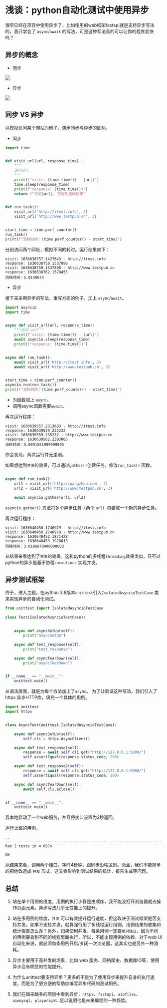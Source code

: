 # 浅谈：python自动化测试中使用异步

很早已经在项目中使用异步了，比如使用的web框架fastapi就是支持异步写法的，我只学会了 `async`/`await` 的写法，可是这种写法真的可以让你的程序变快吗？

## 异步的概念

* 同步

![](./images/tongbu.jpg)


* 异步

![](./images/yibu.jpg)


## 同步 VS 异步

以模拟访问某个网站为例子，演示同步与异步的区别。

* 同步

```python
import time


def visit_url(url, response_time):
    """
    访问url
    """
    print(f"visit: {time.time()} - {url}")
    time.sleep(response_time)
    print(f"response: {time.time()}")
    return f"访问{url}, 已得到返回结果"


def run_task():
    visit_url('http://itest.info', 2)
    visit_url('http://www.testpub.cn', 3)


start_time = time.perf_counter()
run_task()
print(f"消耗时间：{time.perf_counter() - start_time}")
```

分别访问两个网址，模拟不同的耗时。运行结果如下：

```shell
visit: 1630638757.1427643 - http://itest.info
response: 1630638759.1537898
visit: 1630638759.1537898 - http://www.testpub.cn
response: 1630638762.1578455
消耗时间：5.0148674
```


* 异步

接下来采用异步的写法，重写方面的例子，加上 `async`/`await`。
```py
import asyncio
import time


async def visit_url(url, response_time):
    """访问 url"""
    print(f"visit: {time.time()} - {url}")
    await asyncio.sleep(response_time)
    print(f"response: {time.time()}")


async def run_task():
    await visit_url('http://itest.info', 2)
    await visit_url('http://www.testpub.cn', 3)


start_time = time.perf_counter()
asyncio.run(run_task())
print(f"消耗时间：{time.perf_counter() - start_time}")

```

* 为函数加上 `async`。
* 调用async函数需要`await`。

再次运行程序：

```shell
visit: 1630639557.2313683 - http://itest.info
response: 1630639559.235232
visit: 1630639559.235232 - http://www.testpub.cn
response: 1630639562.2393005
消耗时间：5.0091551999999995
```

你会发现，两次运行并无差别。

如果想达到`并发`的效果，可以通过`gather()`创建任务。修改`run_task()` 函数。

```py

async def run_task():
    url1 = visit_url('http://wangzhen.com', 2)
    url2 = visit_url('http://www.testpub.cn', 3)

    await asyncio.gather(url1, url2)
```

`asyncio.gather()` 方法将多个异步任务（两个 `url`）包装成一个新的异步任务。

再次运行程序：

```shell
visit: 1630640450.1746979 - http://itest.info
visit: 1630640450.1746979 - http://www.testpub.cn
response: 1630640452.1871428
response: 1630640453.1928813
消耗时间：3.0196878000000003
```

从结果来看达到了`并发`的效果。这和python的多线程`threading`效果类似，只不过python的异步是基于协程`coroutines` 实现并发。


## 异步测试框架

终于，进入主题，在python 3.8版本`unittest`引入`IsolatedAsyncioTestCase` 类来实现异步的自动化测试。

```python
from unittest import IsolatedAsyncioTestCase

class Test(IsolatedAsyncioTestCase):


    async def asyncSetUp(self):
        print("asyncSetUp")

    async def test_response(self):
        print("test_response")

    async def asyncTearDown(self):
        print("asyncTearDown")


if __name__ == "__main__":
    unittest.main()
```

从语法层面，就是为每个方法加上了`async`。 为了让验证这种写法，我们引入了 httpx 异步HTTP库，填充一个具体的用例。

```py
import unittest
import httpx


class AsyncTest(unittest.IsolatedAsyncioTestCase):

    async def asyncSetUp(self):
        self.cli = httpx.AsyncClient()

    async def test_response(self):
        response = await self.cli.get("http://127.0.0.1:5000/")
        self.assertEqual(response.status_code, 200)

    async def test_response2(self):
        response = await self.cli.get("http://127.0.0.1:5000/")
        self.assertEqual(response.status_code, 200)

    async def asyncTearDown(self):
        await self.cli.aclose()


if __name__ == "__main__":
    unittest.main()
```

我本地启动了一个web服务，并且将接口设置为2秒返回。

运行上面的用例。

```shell
..
----------------------------------------------------------------------
Ran 2 tests in 4.097s

OK
```

从结果来看，调用两个接口，耗时4秒钟，跟同步没啥区别。而且，我们不能简单的把他改造成 `并发` 形式，这又会影响到测试结果的统计，报告生成等问题。

## 总结

1. 站在单个用例的维度，用例的执行步骤是由顺序，我不能没打开浏览器就去操作页面元素。异步写法几乎无性能上的提升。

2. 站在多用例的维度，`并发` 可以有效提升运行速度，但这取决于测试框架是否支持并发，如果不支持并发，就算强行用了多线程运行用例，用例结果的收集和统计报告怎么办？另外，如果使用并发，每条用例一定要`绝对独立`，因为不同的用例要丢到不同的线程里面执行，所以，不能出现用例的依赖，对于web UI 自动化来说，就必须每条用例开启/关闭一次浏览器，这其实也是另外一种消耗。

3. 异步主要用于高并发的场景，比如 web 服务、网络爬虫、数据库IO等，使用异步会有明显的性能提升。

4. 为什么unittest要支持异步？更多的不是为了使用异步来提升自身的执行速度，而是为了更方便的帮助你编写异步代码的测试用例。

5. 我们在越来越多的项目中看到异步，`httpx`、`fastapi`、`aiofiles`、`aiomysql`、`playwright`..足以说明他是未来编程的一种趋势。